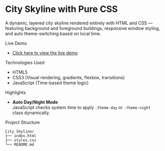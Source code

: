 # City Skyline with Pure CSS

A dynamic, layered city skyline rendered entirely with HTML and CSS — featuring background and foreground buildings, responsive window styling, and auto theme-switching based on local time.


Live Demo
- [Click here to view the live demo](https://sayantan-pachal.github.io/FCC_Project/06.City%20Skyline)

Technologies Used
- HTML5
- CSS3 (Visual rendering, gradients, flexbox, transitions)
- JavaScript (Time-based theme logic)

Highlights

- **Auto Day/Night Mode**  
  JavaScript checks system time to apply `.theme-day` or `.theme-night` class dynamically.

Project Structure

```plaintext
City Skyline/
├── index.html
├── styles.css
└── README.md
```